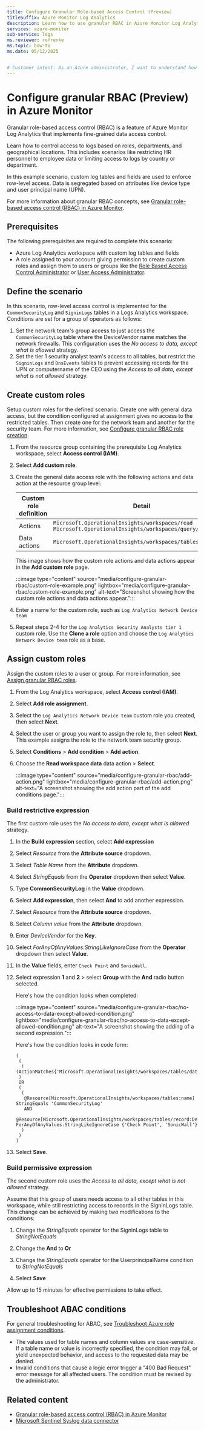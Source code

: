 ```yaml
---
title: Configure Granular Role-based Access Control (Preview)
titleSuffix: Azure Monitor Log Analytics
description: Learn how to use granular RBAC in Azure Monitor Log Analytics including a step-by-step example of configuring row-level access.
services: azure-monitor
sub-service: logs
ms.reviewer: rofrenke
ms.topic: how-to
ms.date: 05/12/2025


# Customer intent: As an Azure administrator, I want to understand how to use granular RBAC in Log Analytics for the use case scenario of separating custom log table access at the row level.
---
```


# Configure granular RBAC (Preview) in Azure Monitor

Granular role-based access control (RBAC) is a feature of Azure Monitor Log Analytics that implements fine-grained data access control. 

Learn how to control access to logs based on roles, departments, and geographical locations. This includes scenarios like restricting HR personnel to employee data or limiting access to logs by country or department. 

In this example scenario, custom log tables and fields are used to enforce row-level access. Data is segregated based on attributes like device type and user principal name (UPN).

For more information about granular RBAC concepts, see [Granular role-based access control (RBAC) in Azure Monitor](granular-rbac-log-analytics.md).

## Prerequisites

The following prerequisites are required to complete this scenario:

- Azure Log Analytics workspace with custom log tables and fields
- A role assigned to your account giving permission to create custom roles and assign them to users or groups like the [Role Based Access Control Administrator](/azure/role-based-access-control/built-in-roles/#role-based-access-control-administrator) or [User Access Administrator](/azure/role-based-access-control/built-in-roles/privileged#user-access-administrator).

## Define the scenario

In this scenario, row-level access control is implemented for the `CommonSecurityLog` and `SigninLogs` tables in a Logs Analytics workspace. Conditions are set for a group of operators as follows:

1. Set the network team's group access to just access the `CommonSecurityLog` table where the DeviceVendor name matches the network firewalls. This configuration uses the *No access to data, except what is allowed* strategy.
1. Set the tier 1 security analyst team's access to all tables, but restrict the `SigninLogs` and `DnsEvents` tables to prevent accessing records for the UPN or computername of the CEO using the *Access to all data, except what is not allowed* strategy.

## Create custom roles

Setup custom roles for the defined scenario. Create one with general data access, but the condition configured at assignment gives no access to the restricted tables. Then create one for the network team and another for the security team. For more information, see [Configure granular RBAC role creation](granular-rbac-log-analytics.md#role-creation).

1. From the resource group containing the prerequisite Log Analytics workspace, select **Access control (IAM)**.
1. Select **Add custom role**.
1. Create the general data access role with the following actions and data action at the resource group level:  

   | Custom role definition | Detail |
   |---|---|
   | Actions | `Microsoft.OperationalInsights/workspaces/read`</br>`Microsoft.OperationalInsights/workspaces/query/read` |
   | Data actions | `Microsoft.OperationalInsights/workspaces/tables/data/read` |

   This image shows how the custom role actions and data actions appear in the **Add custom role** page.

   :::image type="content" source="media/configure-granular-rbac/custom-role-example.png" lightbox="media/configure-granular-rbac/custom-role-example.png" alt-text="Screenshot showing how the custom role actions and data actions appear.":::

1. Enter a name for the custom role, such as `Log Analytics Network Device team`
1. Repeat steps 2-4 for the `Log Analytics Security Analysts tier 1` custom role. Use the **Clone a role** option and choose the `Log Analytics Network Device team` role as a base.

## Assign custom roles

Assign the custom roles to a user or group. For more information, see [Assign granular RBAC roles](granular-rbac-log-analytics.md#conditions-and-expressions). 

1. From the Log Analytics workspace, select **Access control (IAM)**.
1. Select **Add role assignment**.
1. Select the `Log Analytics Network Device team` custom role you created, then select **Next**.
1. Select the user or group you want to assign the role to, then select **Next**. This example assigns the role to the network team security group.
1. Select **Conditions** > **Add condition** > **Add action**.
1. Choose the **Read workspace data** data action > **Select**.

   :::image type="content" source="media/configure-granular-rbac/add-action.png" lightbox="media/configure-granular-rbac/add-action.png" alt-text="A screenshot showing the add action part of the add conditions page.":::

### Build restrictive expression

The first custom role uses the *No access to data, except what is allowed* strategy.

1. In the **Build expression** section, select **Add expression**
1. Select *Resource* from the **Attribute source** dropdown.
1. Select *Table Name* from the **Attribute** dropdown.
1. Select *StringEquals* from the **Operator** dropdown then select **Value**.
1. Type **CommonSecurityLog** in the **Value** dropdown.

1. Select **Add expression**, then select **And** to add another expression.
1. Select *Resource* from the **Attribute source** dropdown.
1. Select *Column value* from the **Attribute** dropdown.
1. Enter *DeviceVendor* for the **Key**. 
1. Select *ForAnyOfAnyValues:StringLikeIgnoreCase* from the **Operator** dropdown then select **Value**.
1. In the **Value** fields, enter `Check Point` and `SonicWall`.
1. Select expression **1** and **2** > select **Group** with the **And** radio button selected.
   
   Here's how the condition looks when completed:

   :::image type="content" source="media/configure-granular-rbac/no-access-to-data-except-allowed-condition.png" lightbox="media/configure-granular-rbac/no-access-to-data-except-allowed-condition.png" alt-text="A screenshot showing the adding of a second expression.":::

   Here's how the condition looks in code form:
   ```
   (
    (
     !(ActionMatches{'Microsoft.OperationalInsights/workspaces/tables/data/read'})
    )
    OR 
    (
     (
      @Resource[Microsoft.OperationalInsights/workspaces/tables:name] StringEquals 'CommonSecurityLog'
      AND
      @Resource[Microsoft.OperationalInsights/workspaces/tables/record:DeviceVendor<$key_case_sensitive$>] ForAnyOfAnyValues:StringLikeIgnoreCase {'Check Point', 'SonicWall'}
     )
    )
   )
   ```
   
1. Select **Save**.

### Build permissive expression

The second custom role uses the *Access to all data, except what is not allowed* strategy.

Assume that this group of users needs access to all other tables in this workspace, while still restricting access to records in the SigninLogs table. This change can be achieved by making two modifications to the conditions: 

1. Change the *StringEquals* operator for the SigninLogs table to *StringNotEquals*

1. Change the **And** to **Or**
1. Change the *StringEquals* operator for the UserprincipalName condition to *StringNotEquals*
1. Select **Save**

Allow up to 15 minutes for effective permissions to take effect.

## Troubleshoot ABAC conditions

For general troubleshooting for ABAC, see [Troubleshoot Azure role assignment conditions](/azure/role-based-access-control/conditions-troubleshoot).

- The values used for table names and column values are case-sensitive. If a table name or value is incorrectly specified, the condition may fail, or yield unexpected behavior, and access to the requested data may be denied.
- Invalid conditions that cause a logic error trigger a "400 Bad Request" error message for all affected users. The condition must be revised by the administrator.

## Related content

- [Granular role-based access control (RBAC) in Azure Monitor](granular-rbac-log-analytics.md)
- [Microsoft Sentinel Syslog data connector](/azure/sentinel/connect-syslog)